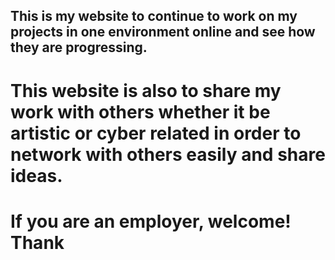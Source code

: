 ## This is my website to continue to work on my projects in one environment online and see how they are progressing.
  # This website is also to share my work with others whether it be artistic or cyber related in order to network with others easily and share ideas.
  # If you are an employer, welcome! Thank
